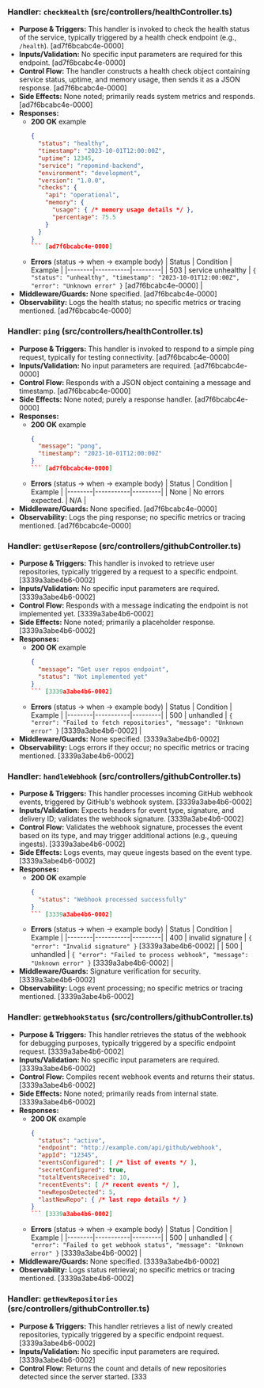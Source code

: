 ### Handler: `checkHealth` (src/controllers/healthController.ts)
- **Purpose & Triggers:** This handler is invoked to check the health status of the service, typically triggered by a health check endpoint (e.g., `/health`). [ad7f6bcabc4e-0000]
- **Inputs/Validation:** No specific input parameters are required for this endpoint. [ad7f6bcabc4e-0000]
- **Control Flow:** The handler constructs a health check object containing service status, uptime, and memory usage, then sends it as a JSON response. [ad7f6bcabc4e-0000]
- **Side Effects:** None noted; primarily reads system metrics and responds. [ad7f6bcabc4e-0000]
- **Responses:**
  - **200 OK** example
    ```json
    {
      "status": "healthy",
      "timestamp": "2023-10-01T12:00:00Z",
      "uptime": 12345,
      "service": "repomind-backend",
      "environment": "development",
      "version": "1.0.0",
      "checks": {
        "api": "operational",
        "memory": {
          "usage": { /* memory usage details */ },
          "percentage": 75.5
        }
      }
    }
    ``` [ad7f6bcabc4e-0000]
  - **Errors** (status → when → example body)
    | Status | Condition | Example |
    |--------|-----------|---------|
    | 503 | service unhealthy | `{ "status": "unhealthy", "timestamp": "2023-10-01T12:00:00Z", "error": "Unknown error" }` [ad7f6bcabc4e-0000] |
- **Middleware/Guards:** None specified. [ad7f6bcabc4e-0000]
- **Observability:** Logs the health status; no specific metrics or tracing mentioned. [ad7f6bcabc4e-0000]

### Handler: `ping` (src/controllers/healthController.ts)
- **Purpose & Triggers:** This handler is invoked to respond to a simple ping request, typically for testing connectivity. [ad7f6bcabc4e-0000]
- **Inputs/Validation:** No input parameters are required. [ad7f6bcabc4e-0000]
- **Control Flow:** Responds with a JSON object containing a message and timestamp. [ad7f6bcabc4e-0000]
- **Side Effects:** None noted; purely a response handler. [ad7f6bcabc4e-0000]
- **Responses:**
  - **200 OK** example
    ```json
    {
      "message": "pong",
      "timestamp": "2023-10-01T12:00:00Z"
    }
    ``` [ad7f6bcabc4e-0000]
  - **Errors** (status → when → example body)
    | Status | Condition | Example |
    |--------|-----------|---------|
    | None | No errors expected. | N/A |
- **Middleware/Guards:** None specified. [ad7f6bcabc4e-0000]
- **Observability:** Logs the ping response; no specific metrics or tracing mentioned. [ad7f6bcabc4e-0000]

### Handler: `getUserRepose` (src/controllers/githubController.ts)
- **Purpose & Triggers:** This handler is invoked to retrieve user repositories, typically triggered by a request to a specific endpoint. [3339a3abe4b6-0002]
- **Inputs/Validation:** No specific input parameters are required. [3339a3abe4b6-0002]
- **Control Flow:** Responds with a message indicating the endpoint is not implemented yet. [3339a3abe4b6-0002]
- **Side Effects:** None noted; primarily a placeholder response. [3339a3abe4b6-0002]
- **Responses:**
  - **200 OK** example
    ```json
    {
      "message": "Get user repos endpoint",
      "status": "Not implemented yet"
    }
    ``` [3339a3abe4b6-0002]
  - **Errors** (status → when → example body)
    | Status | Condition | Example |
    |--------|-----------|---------|
    | 500 | unhandled | `{ "error": "Failed to fetch repositories", "message": "Unknown error" }` [3339a3abe4b6-0002] |
- **Middleware/Guards:** None specified. [3339a3abe4b6-0002]
- **Observability:** Logs errors if they occur; no specific metrics or tracing mentioned. [3339a3abe4b6-0002]

### Handler: `handleWebhook` (src/controllers/githubController.ts)
- **Purpose & Triggers:** This handler processes incoming GitHub webhook events, triggered by GitHub's webhook system. [3339a3abe4b6-0002]
- **Inputs/Validation:** Expects headers for event type, signature, and delivery ID; validates the webhook signature. [3339a3abe4b6-0002]
- **Control Flow:** Validates the webhook signature, processes the event based on its type, and may trigger additional actions (e.g., queuing ingests). [3339a3abe4b6-0002]
- **Side Effects:** Logs events, may queue ingests based on the event type. [3339a3abe4b6-0002]
- **Responses:**
  - **200 OK** example
    ```json
    {
      "status": "Webhook processed successfully"
    }
    ``` [3339a3abe4b6-0002]
  - **Errors** (status → when → example body)
    | Status | Condition | Example |
    |--------|-----------|---------|
    | 400 | invalid signature | `{ "error": "Invalid signature" }` [3339a3abe4b6-0002] |
    | 500 | unhandled | `{ "error": "Failed to process webhook", "message": "Unknown error" }` [3339a3abe4b6-0002] |
- **Middleware/Guards:** Signature verification for security. [3339a3abe4b6-0002]
- **Observability:** Logs event processing; no specific metrics or tracing mentioned. [3339a3abe4b6-0002]

### Handler: `getWebhookStatus` (src/controllers/githubController.ts)
- **Purpose & Triggers:** This handler retrieves the status of the webhook for debugging purposes, typically triggered by a specific endpoint request. [3339a3abe4b6-0002]
- **Inputs/Validation:** No specific input parameters are required. [3339a3abe4b6-0002]
- **Control Flow:** Compiles recent webhook events and returns their status. [3339a3abe4b6-0002]
- **Side Effects:** None noted; primarily reads from internal state. [3339a3abe4b6-0002]
- **Responses:**
  - **200 OK** example
    ```json
    {
      "status": "active",
      "endpoint": "http://example.com/api/github/webhook",
      "appId": "12345",
      "eventsConfigured": [ /* list of events */ ],
      "secretConfigured": true,
      "totalEventsReceived": 10,
      "recentEvents": [ /* recent events */ ],
      "newReposDetected": 5,
      "lastNewRepo": { /* last repo details */ }
    }
    ``` [3339a3abe4b6-0002]
  - **Errors** (status → when → example body)
    | Status | Condition | Example |
    |--------|-----------|---------|
    | 500 | unhandled | `{ "error": "Failed to get webhook status", "message": "Unknown error" }` [3339a3abe4b6-0002] |
- **Middleware/Guards:** None specified. [3339a3abe4b6-0002]
- **Observability:** Logs status retrieval; no specific metrics or tracing mentioned. [3339a3abe4b6-0002]

### Handler: `getNewRepositories` (src/controllers/githubController.ts)
- **Purpose & Triggers:** This handler retrieves a list of newly created repositories, typically triggered by a specific endpoint request. [3339a3abe4b6-0002]
- **Inputs/Validation:** No specific input parameters are required. [3339a3abe4b6-0002]
- **Control Flow:** Returns the count and details of new repositories detected since the server started. [333